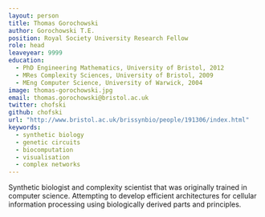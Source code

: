```yaml
---
layout: person
title: Thomas Gorochowski
author: Gorochowski T.E.
position: Royal Society University Research Fellow
role: head
leaveyear: 9999
education:
  - PhD Engineering Mathematics, University of Bristol, 2012
  - MRes Complexity Sciences, University of Bristol, 2009
  - MEng Computer Science, University of Warwick, 2004
image: thomas-gorochowski.jpg
email: thomas.gorochowski@bristol.ac.uk
twitter: chofski
github: chofski
url: "http://www.bristol.ac.uk/brissynbio/people/191306/index.html"
keywords:
  - synthetic biology
  - genetic circuits
  - biocomputation
  - visualisation
  - complex networks
---
```

Synthetic biologist and complexity scientist that was originally trained in computer science. Attempting to develop efficient architectures for cellular information processing using biologically derived parts and principles.
